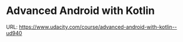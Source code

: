 Advanced Android with Kotlin
============================
URL: https://www.udacity.com/course/advanced-android-with-kotlin--ud940